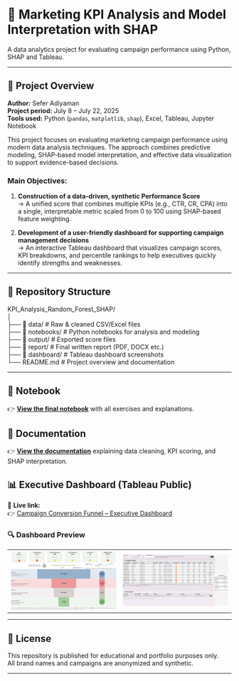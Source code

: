 # 🎯 Marketing KPI Analysis and Model Interpretation with SHAP

A data analytics project for evaluating campaign performance using Python, SHAP and Tableau.

---

## 📌 Project Overview

**Author:** Sefer Adiyaman  
**Project period:** July 8 – July 22, 2025  
**Tools used:** Python (`pandas`, `matplotlib`, `shap`), Excel, Tableau, Jupyter Notebook

This project focuses on evaluating marketing campaign performance using modern data analysis techniques. The approach combines predictive modeling, SHAP-based model interpretation, and effective data visualization to support evidence-based decisions.

### Main Objectives:
1. **Construction of a data-driven, synthetic Performance Score**  
   → A unified score that combines multiple KPIs (e.g., CTR, CR, CPA) into a single, interpretable metric scaled from 0 to 100 using SHAP-based feature weighting.

2. **Development of a user-friendly dashboard for supporting campaign management decisions**  
   → An interactive Tableau dashboard that visualizes campaign scores, KPI breakdowns, and percentile rankings to help executives quickly identify strengths and weaknesses.

---

## 📁 Repository Structure

KPI_Analysis_Random_Forest_SHAP/  
│  
├── 📂 data/             # Raw & cleaned CSV/Excel files  
├── 📂 notebooks/        # Python notebooks for analysis and modeling  
├── 📂 output/           # Exported score files  
├── 📂 report/           # Final written report (PDF, DOCX etc.)  
├── 📂 dashboard/        # Tableau dashboard screenshots  
└── README.md            # Project overview and documentation  

---

## 📓 Notebook
👉 **[View the final notebook](notebooks/Final_Report.ipynb)** with all exercises and explanations.

## 📄 Documentation  
👉 **[View the documentation](docs/Marketing_KPI_Analysis_Project_Documentation.pdf)** explaining data cleaning, KPI scoring, and SHAP interpretation.

## 📊 Executive Dashboard (Tableau Public)

🔗 **Live link:**  
👉 [Campaign Conversion Funnel – Executive Dashboard](https://public.tableau.com/app/profile/sefer.adiyaman/viz/Campaign_Conversion_Funnel_Executive_Dashboard/DashboardFUNNEL)

### 🔍 Dashboard Preview

<table>
  <tr>
    <td><img src="dashboard/Dashboard_Preview_1.png" width="400"></td>
    <td><img src="dashboard/Dashboard_Preview_2.png" width="400"></td>
  </tr>
</table>

---

## 📎 License

This repository is published for educational and portfolio purposes only.  
All brand names and campaigns are anonymized and synthetic.

---

